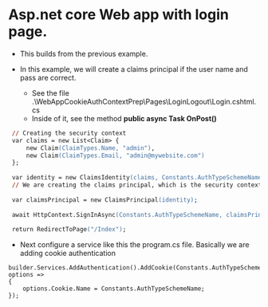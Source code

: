# Asp.net core Web app with login page.

- This builds from the previous example.

- In this example, we will create a claims principal if the user name and pass are correct.
  - See the file .\WebAppCookieAuthContextPrep\Pages\LoginLogout\Login.cshtml.cs
  - Inside of it, see the method **public async Task<IActionResult> OnPost()**

```ps
 // Creating the security context
 var claims = new List<Claim> {
     new Claim(ClaimTypes.Name, "admin"),
     new Claim(ClaimTypes.Email, "admin@mywebsite.com")
 };
 
 var identity = new ClaimsIdentity(claims, Constants.AuthTypeSchemeName);
 // We are creating the claims principal, which is the security context.
 
 var claimsPrincipal = new ClaimsPrincipal(identity);
 
 await HttpContext.SignInAsync(Constants.AuthTypeSchemeName, claimsPrincipal);
 
 return RedirectToPage("/Index");
```

- Next configure a service like this the program.cs file. Basically we are adding cookie authentication

```
builder.Services.AddAuthentication().AddCookie(Constants.AuthTypeSchemeName, options =>
{
    options.Cookie.Name = Constants.AuthTypeSchemeName;
});
```



